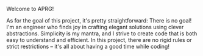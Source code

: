 Welcome to APRG!

As for the goal of this project, it's pretty straightforward: There is no goal! 
I'm an engineer who finds joy in crafting elegant solutions using clever abstractions.
Simplicity is my mantra, and I strive to create code that is both easy to understand and efficient. 
In this project, there are no rigid rules or strict restrictions – it's all about having a good time while coding!